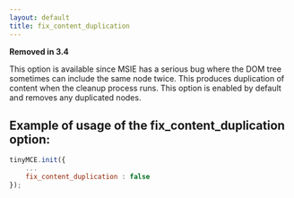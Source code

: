 ```yaml
---
layout: default
title: fix_content_duplication
---
```


**Removed in 3.4**

This option is available since MSIE has a serious bug where the DOM tree sometimes can include the same node twice. This produces duplication of content when the cleanup process runs. This option is enabled by default and removes any duplicated nodes.

## Example of usage of the fix_content_duplication option:

```js
tinyMCE.init({
	...
	fix_content_duplication : false
});
```
